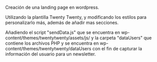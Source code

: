 Creación de una landing page en wordpress.


Utilizando la plantilla Twenty Twenty, y modificando los estilos para personalizarlo más,
además de añadir mas secciones.


Añadiendo el script "sendData.js" que se encuentra en    wp-content/themes/twentytwenty/assets/js/    y
la carpeta "dataUsers" que contiene los archivos PHP y se encuentra en    wp-content/themes/twentytwenty/dataUsers
con el fin de capturar la información del usuario para un newsletter.
